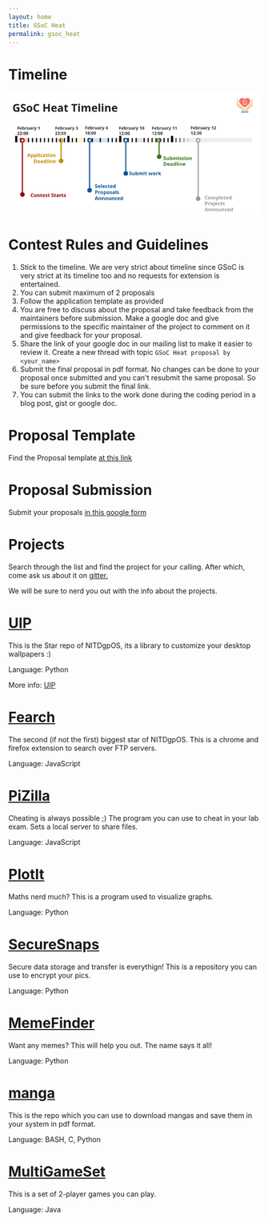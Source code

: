 ```yaml
---
layout: home
title: GSoC Heat
permalink: gsoc_heat
---
```


# **Timeline**
![image-title-here](/images/Heat18.png)

# **Contest Rules and Guidelines**
1. Stick to the timeline. We are very strict about timeline since GSoC is very strict at its timeline too and no requests for extension is entertained.
2. You can submit maximum of 2 proposals
3. Follow the application template as provided
4. You are free to discuss about the proposal and take feedback from the maintainers before submission. Make a google doc and give permissions to the specific maintainer of the project to comment on it and give feedback for your proposal.
5. Share the link of your google doc in our mailing list to make it easier to review it. Create a new thread with topic `GSoC Heat proposal by <your_name>`
6. Submit the final proposal in pdf format. No changes can be done to your proposal once submitted and you can't resubmit the same proposal. So be sure before you submit the final link.
7. You can submit the links to the work done during the coding period in a blog post, gist or google doc.

# **Proposal Template**
Find the Proposal template [at this link](https://github.com/NIT-dgp/Guidelines/wiki/Application-Template-for-%22The-GSoC-Heat%22)

# **Proposal Submission**
Submit your proposals [in this google form](https://goo.gl/forms/tPhy517ZUqRhHNPc2)

# **Projects**

Search through the list and find the project for your calling. After which, come ask us about it on [gitter.](https://gitter.im/NIT-dgp/General) 

We will be sure to nerd you out with the info about the projects.

# [UIP](https://github.com/NITDgpOS/UIP)

This is the Star repo of NITDgpOS, its a library to customize your desktop wallpapers :)

Language: Python

More info: [UIP](https://nitdgpos.github.io/projects/UIP)

# [Fearch](https://github.com/NITDgpOS/chrome-search-extension)

The second (if not the first) biggest star of NITDgpOS. This is a chrome and firefox extension to search over FTP servers.

Language: JavaScript

# [PiZilla](https://github.com/NITDgpOS/PiZilla)

Cheating is always possible ;) The program you can use to cheat in your lab exam. Sets a local server to share files.

Language: JavaScript

# [PlotIt](https://github.com/NITDgpOS/PlotIt)

Maths nerd much? This is a program used to visualize graphs.

Language: Python

# [SecureSnaps](https://github.com/NITDgpOS/SecureSnaps)

Secure data storage and transfer is everythign! This is a repository you can use to encrypt your pics.

Language: Python

# [MemeFinder](https://github.com/NITDgpOS/MemeFinder)

Want any memes? This will help you out. The name says it all!

Language: Python

# [manga](https://github.com/NITDgpOS/manga)

This is the repo which you can use to download mangas and save them in your system in pdf format.

Language: BASH, C, Python

# [MultiGameSet](https://github.com/NITDgpOS/MultiGameSet)

This is a set of 2-player games you can play.

Language: Java
